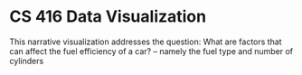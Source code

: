 # CS 416 Data Visualization
This narrative visualization addresses the question: What are factors that can affect the fuel efficiency of a car?  – namely the fuel type and number of cylinders
